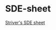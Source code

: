 # SDE-sheet
[Striver's SDE sheet](https://takeuforward.org/interviews/strivers-sde-sheet-top-coding-interview-problems/)

